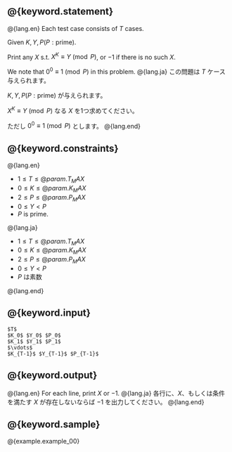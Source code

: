 ## @{keyword.statement}

@{lang.en}
Each test case consists of $T$ cases.

Given $K, Y, P(P: \textrm{prime})$.

Print any $X$ s.t. $X^K \equiv Y \pmod{P}$, or $-1$ if there is no such $X$.

We note that $0^0\equiv 1 \pmod{P}$ in this problem.
@{lang.ja}
この問題は $T$ ケース与えられます。

$K, Y, P(P: \textrm{prime})$ が与えられます。

$X^K \equiv Y \pmod{P}$ なる $X$ を1つ求めてください。

ただし $0^0\equiv 1 \pmod{P}$ とします。
@{lang.end}

## @{keyword.constraints}

@{lang.en}

- $1 \leq T \leq @{param.T_MAX}$
- $0 \leq K \leq @{param.K_MAX}$
- $2 \leq P \leq @{param.P_MAX}$
- $0 \leq Y  < P$
- $P$ is prime.

@{lang.ja}

- $1 \leq T \leq @{param.T_MAX}$
- $0 \leq K \leq @{param.K_MAX}$
- $2 \leq P \leq @{param.P_MAX}$
- $0 \leq Y  < P$
- $P$ は素数

@{lang.end}

## @{keyword.input}

```
$T$
$K_0$ $Y_0$ $P_0$
$K_1$ $Y_1$ $P_1$
$\vdots$
$K_{T-1}$ $Y_{T-1}$ $P_{T-1}$
```

## @{keyword.output}

@{lang.en}
For each line, print $X$ or $-1$.
@{lang.ja}
各行に、$X$、もしくは条件を満たす $X$ が存在しないならば $-1$ を出力してください。
@{lang.end}

## @{keyword.sample}

@{example.example_00}

